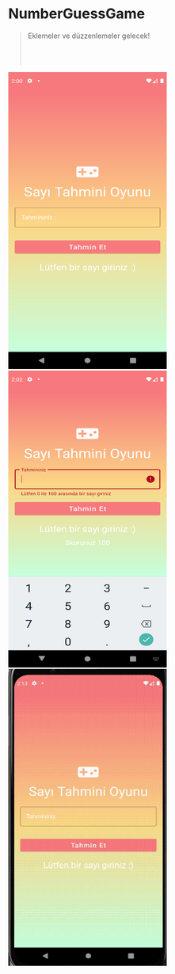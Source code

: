 # NumberGuessGame

> Eklemeler ve düzzenlemeler gelecek!
<br><br>
<br><br>
<p>
<img src="docs/mockups/1.png"  width="320" height="600"> &nbsp;&nbsp;
<img src="docs/mockups/3.png" width="320" height="600"> &nbsp;&nbsp;
<img src="docs/mockups/gif.gif" width="320" height="600">
</p>
